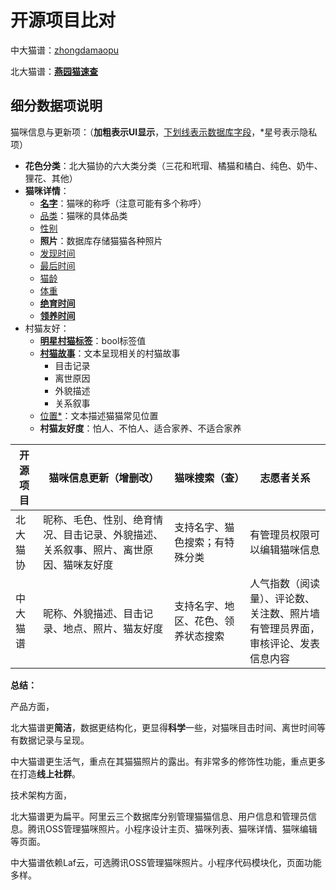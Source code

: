 # 开源项目比对

中大猫谱：[zhongdamaopu](https://github.com/sysucats/zhongdamaopu)

北大猫谱：**[燕园猫速查](https://gitee.com/circlelq/yan-yuan-mao-su-cha-shou-ce)**

## 细分数据项说明

猫咪信息与更新项：（**加粗表示UI显示**，<u>下划线表示数据库字段</u>，*星号表示隐私项）

- **花色分类**：北大猫协的六大类分类（三花和玳瑁、橘猫和橘白、纯色、奶牛、狸花、其他）
- **猫咪详情**：
  - **<u>名字</u>**：猫咪的称呼（注意可能有多个称呼）
  - <u>品类</u>：猫咪的具体品类
  - <u>性别</u>
  - **照片**：数据库存储猫猫各种照片
  - <u>发现时间</u>
  - <u>最后时间</u>
  - <u>猫龄</u>
  - <u>体重</u>
  - **<u>绝育时间</u>**
  - **<u>领养时间</u>**
- 村猫友好：
  - **<u>明星村猫标签</u>**：bool标签值
  - **<u>村猫故事</u>**：文本呈现相关的村猫故事
    - 目击记录
    - 离世原因
    - 外貌描述
    - 关系叙事
  - <u>位置*</u>：文本描述猫猫常见位置
  - **村猫友好度**：怕人、不怕人、适合家养、不适合家养



| 开源项目 | 猫咪信息更新（增删改）                                       | 猫咪搜索（查）                     | 志愿者关系                                                   |
| -------- | ------------------------------------------------------------ | ---------------------------------- | ------------------------------------------------------------ |
| 北大猫协 | 昵称、毛色、性别、绝育情况、目击记录、外貌描述、关系叙事、照片、离世原因、猫咪友好度 | 支持名字、猫色搜索；有特殊分类     | 有管理员权限可以编辑猫咪信息                                 |
| 中大猫谱 | 昵称、外貌描述、目击记录、地点、照片、猫友好度               | 支持名字、地区、花色、领养状态搜索 | 人气指数（阅读量）、评论数、关注数、照片墙<br />有管理员界面，审核评论、发表信息内容 |

**总结：**

产品方面，

北大猫谱更**简洁**，数据更结构化，更显得**科学**一些，对猫咪目击时间、离世时间等有数据记录与呈现。

中大猫谱更生活气，重点在其猫猫照片的露出。有非常多的修饰性功能，重点更多在打造**线上社群**。



技术架构方面，

北大猫谱更为扁平。阿里云三个数据库分别管理猫猫信息、用户信息和管理员信息。腾讯OSS管理猫咪照片。小程序设计主页、猫咪列表、猫咪详情、猫咪编辑等页面。

中大猫谱依赖Laf云，可选腾讯OSS管理猫咪照片。小程序代码模块化，页面功能多样。